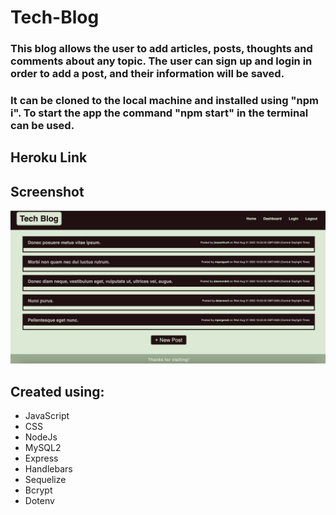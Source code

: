 # Tech-Blog

### This blog allows the user to add articles, posts, thoughts and comments about any topic. The user can sign up and login in order to add a post, and their information will be saved.

### It can be cloned to the local machine and installed using "npm i". To start the app the command "npm start" in the terminal can be used.

## Heroku Link



## Screenshot

<img src="./images/Screen Shot 2022-08-31 at 9.27.10 PM.png">

## Created using:

- JavaScript
- CSS
- NodeJs
- MySQL2
- Express
- Handlebars
- Sequelize
- Bcrypt
- Dotenv
